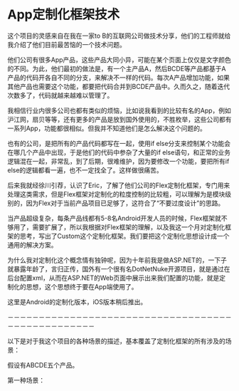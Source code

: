 # App定制化框架技术


这个项目的灵感来自在我在一家to B的互联网公司做技术分享，他们的工程师就给我介绍了他们目前最苦恼的一个技术问题。

他们公司有很多App产品，这些产品大同小异，可能在某个页面上仅仅是文字颜色的不同。为此，他们最初的做法是，有一个主产品A，然后BCDE等产品都基于A产品的代码开各自不同的分支，来解决不一样的代码。每次A产品增加功能，如果其他产品也需要这个功能，都要把代码合并到BCDE产品中。久而久之，随着迭代次数多了，代码就越来越难以管理了。

我相信行业内很多公司也都有类似的烦恼，比如说我看到的比较有名的App，例如沪江网，扇贝等等，还有更多的产品是放到国外使用的，不胜枚举，这些公司都有一系列App，功能都很相似。但我并不知道他们是怎么解决这个问题的。

也有的公司，是把所有的产品代码都写在一起，使用if else分支来控制某个功能会在哪几个产品中出现，于是他们的代码中参杂了大量的if else语句，和正常的业务逻辑混在一起，非常乱，到了后期，很难维护，因为要修改一个功能，要把所有if else的逻辑都看一遍，也不一定找全了。这样做很痛苦。

后来我就经徐川引荐，认识了Eric，了解了他们公司的Flex定制化框架，专门用来处理这类需求，但是Flex框架对定制化的粒度控制的比较粗，可以理解为是模块级别的，因为Flex对于当前产品项目已足够了，这符合了“不要过度设计”的思路。

当产品超级复杂，每条产品线都有5-8名Android开发人员的时候，Flex框架就不够用了，需要扩展了，所以我根据对Flex框架的理解，以及我这一个月对定制化框架的思考，写出了Custom这个定制化框架。我们要把这个定制化思想设计成一个通用的解决方案。

为什么我对定制化这个概念情有独钟呢，因为十年前我是做ASP.NET的，一下子就暴露年龄了，言归正传，国外有一个很有名DotNetNuke开源项目，就是通过在后台配置xml，从而在ASP.NET的Web页面中展示出来我们配置的功能，就是定制化的思想，这个思想终于要在App端使用了。

这里是Android的定制化版本，iOS版本稍后推出。

－－－－－－－－－－－－－－－－－－－－－－－－－－－－－－－－－－－－－－－－－－－－－－－－－－

以下是对于我这个项目的各种场景的描述，基本覆盖了定制化框架的所有涉及的场景：

假设有ABCDE五个产品。

第一种场景：



